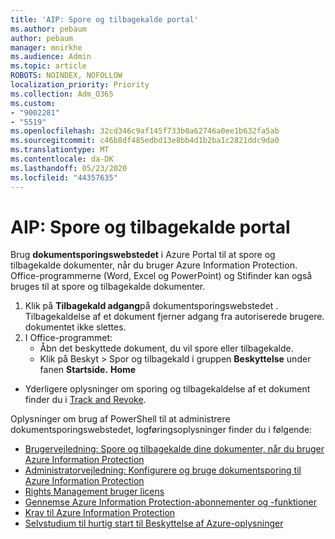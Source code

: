 ```yaml
---
title: 'AIP: Spore og tilbagekalde portal'
ms.author: pebaum
author: pebaum
manager: mnirkhe
ms.audience: Admin
ms.topic: article
ROBOTS: NOINDEX, NOFOLLOW
localization_priority: Priority
ms.collection: Adm_O365
ms.custom:
- "9002281"
- "5519"
ms.openlocfilehash: 32cd346c9af145f733b0a62746a0ee1b632fa5ab
ms.sourcegitcommit: c46b8df485edbd13e8bb4d1b2ba1c2821ddc9da0
ms.translationtype: MT
ms.contentlocale: da-DK
ms.lasthandoff: 05/23/2020
ms.locfileid: "44357635"
---
```

# <a name="aip-track-and-revoke-portal"></a>AIP: Spore og tilbagekalde portal

Brug **dokumentsporingswebstedet** i Azure Portal til at spore og tilbagekalde dokumenter, når du bruger Azure Information Protection. Office-programmerne (Word, Excel og PowerPoint) og Stifinder kan også bruges til at spore og tilbagekalde dokumenter.

1. Klik på **Tilbagekald adgang**på dokumentsporingswebstedet . Tilbagekaldelse af et dokument fjerner adgang fra autoriserede brugere. dokumentet ikke slettes.
2. I Office-programmet:
    - Åbn det beskyttede dokument, du vil spore eller tilbagekalde.
    - Klik på Beskyt > Spor og tilbagekald i gruppen **Beskyttelse** under fanen **Startside.** **Home**

- Yderligere oplysninger om sporing og tilbagekaldelse af et dokument finder du i [Track and Revoke](https://docs.microsoft.com/azure/information-protection/rms-client/client-track-revoke).

Oplysninger om brug af PowerShell til at administrere dokumentsporingswebstedet, logføringsoplysninger finder du i følgende:
- [Brugervejledning: Spore og tilbagekalde dine dokumenter, når du bruger Azure Information Protection](https://docs.microsoft.com/azure/information-protection/rms-client/client-track-revoke)
- [Administratorvejledning: Konfigurere og bruge dokumentsporing til Azure Information Protection](https://docs.microsoft.com/azure/information-protection/rms-client/client-admin-guide-document-tracking)
- [Rights Management bruger licens](https://docs.microsoft.com/azure/information-protection/configure-usage-rights#rights-management-use-license)
- [Gennemse Azure Information Protection-abonnementer og -funktioner](https://azure.microsoft.com/pricing/details/information-protection)
- [Krav til Azure Information Protection](https://docs.microsoft.com/azure/information-protection/get-started/requirements)
- [Selvstudium til hurtig start til Beskyttelse af Azure-oplysninger](https://docs.microsoft.com/azure/information-protection/get-started/infoprotect-quick-start-tutorial)
